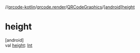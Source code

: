 //[qrcode-kotlin](../../../index.md)/[qrcode.render](../index.md)/[QRCodeGraphics](index.md)/[[android]height]([android]height.md)

# height

[android]\
val [height]([android]height.md): [Int](https://kotlinlang.org/api/latest/jvm/stdlib/kotlin-stdlib/kotlin/-int/index.html)
